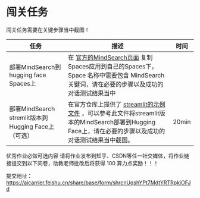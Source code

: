 # 闯关任务

闯关任务需要在关键步骤当中截图！

| 任务 | 描述 | 时间 |
| --- | --- | --- |
| 部署MindSearch到 hugging face Spaces上 | 在 [官方的MindSearch页面](https://huggingface.co/spaces/internlm/MindSearch) 复制Spaces应用到自己的Spaces下，Space 名称中需要包含 MindSearch 关键词，请在必要的步骤以及成功的对话测试结果当中
| 部署MindSearch stremlit版本到Hugging Face上（可选） | 在官方仓库上提供了 [streamlit的示例文件](https://github.com/InternLM/MindSearch/blob/main/frontend/mindsearch_streamlit.py) ，可以参考此文件将streamlit版本的MindSearch部署到Hugging Face上，请在必要的步骤以及成功的对话测试结果当中截图。 | 20min |

优秀作业必做可选内容 请将作业发布到知乎、CSDN等任一社交媒体，将作业链接提交到以下问卷，助教老师批改后将获得 100 算力点奖励！！！

提交地址：https://aicarrier.feishu.cn/share/base/form/shrcnUqshYPt7MdtYRTRpkiOFJd
